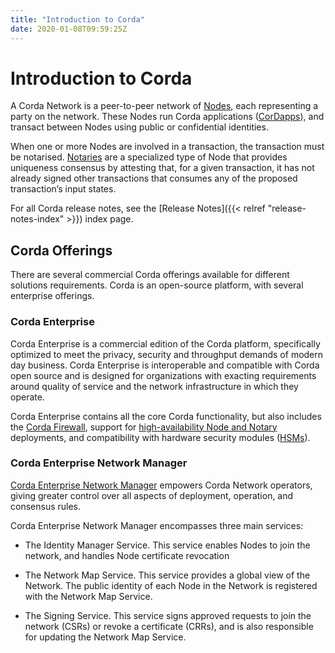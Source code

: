 ```yaml
---
title: "Introduction to Corda"
date: 2020-01-08T09:59:25Z
---
```



# Introduction to Corda
A Corda Network is a peer-to-peer network of [Nodes](../nodedocs.html), each representing a party on the network.
            These Nodes run Corda applications ([CorDapps](../cordapps.html)), and transact between Nodes using public or
            confidential identities.

When one or more Nodes are involved in a transaction, the transaction must be notarised. [Notaries](../notarydocs.html) are a specialized type
            of Node that provides uniqueness consensus by attesting that, for a given transaction, it has not already signed other
            transactions that consumes any of the proposed transaction’s input states.

For all Corda release notes, see the [Release Notes]({{< relref "release-notes-index" >}}) index page.


## Corda Offerings
There are several commercial Corda offerings available for different solutions requirements. Corda is an open-source platform,
                with several enterprise offerings.


### Corda Enterprise
Corda Enterprise is a commercial edition of the Corda platform, specifically optimized to meet the privacy, security and
                    throughput demands of modern day business. Corda Enterprise is interoperable and compatible with Corda open source and
                    is designed for organizations with exacting requirements around quality of service and the network infrastructure in
                    which they operate.

Corda Enterprise contains all the core Corda functionality, but also includes the [Corda Firewall](../firewalldocs.html),
                    support for [high-availability Node and Notary](../hadocs.html) deployments, and compatibility with hardware security modules ([HSMs](../hsmdoc.html)).


### Corda Enterprise Network Manager
[Corda Enterprise Network Manager](../cenmdocs.html) empowers Corda Network operators, giving greater control over all
                    aspects of deployment, operation, and consensus rules.

Corda Enterprise Network Manager encompasses three main services:


* The Identity Manager Service. This service enables Nodes to join the network, and handles Node certificate revocation


* The Network Map Service. This service provides a global view of the Network. The public identity of each Node in the Network is registered with the Network Map Service.


* The Signing Service. This service signs approved requests to join the network (CSRs) or revoke a certificate (CRRs), and is also responsible for updating the Network Map Service.








